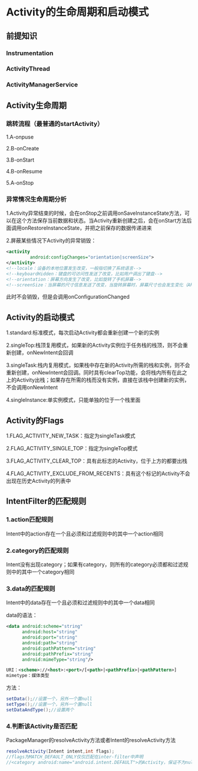 # Activity的生命周期和启动模式

## 前提知识

### Instrumentation

### ActivityThread

### ActivityManagerService

## Activity生命周期

### 跳转流程（最普通的startActivity）

1.A-onpuse   

2.B-onCreate

3.B-onStart

4.B-onResume

5.A-onStop

### 异常情况生命周期分析

1.Activity异常结束的时候，会在onStop之前调用onSaveInstanceState方法，可以在这个方法保存当前数据和状态。当Activity重新创建之后，会在onStart方法后面调用onRestoreInstanceState，并把之前保存的数据传递进来

2.屏蔽某些情况下Activity的异常销毁：

```xml
<activity 
         android:configChanges="orientation|screenSize">
</activity>
<!--locale：设备的本地位置发生改变，一般指切换了系统语言-->
<!--keyboardHidden：键盘的可访问性发送了改变，比如用户调出了键盘-->
<!--orientation：屏幕方向发生了改变，比如旋转了手机屏幕-->
<!--screenSize：当屏幕的尺寸信息发送了改变，当旋转屏幕时，屏幕尺寸也会发生变化（API13及以后）-->
```

此时不会销毁，但是会调用onConfigurationChanged

## Activity的启动模式

1.standard:标准模式，每次启动Activity都会重新创建一个新的实例

2.singleTop:栈顶复用模式，如果新的Activity实例位于任务栈的栈顶，则不会重新创建，onNewIntent会回调

3.singleTask:栈内复用模式，如果栈中存在新的Activity所需的栈和实例，则不会重新创建，onNewIntent会回调。同时具有clearTop功能，会将栈内所有在此之上的Activity出栈；如果存在所需的栈而没有实例，直接在该栈中创建新的实例，不会调用onNewIntent

4.singleInstance:单实例模式，只能单独的位于一个栈里面

## Activity的Flags

1.FLAG_ACTIVITY_NEW_TASK：指定为singleTask模式

2.FLAG_ACTIVITY_SINGLE_TOP：指定为singleTop模式

3.FLAG_ACTIVITY_CLEAR_TOP：具有此标志的Activity，位于上方的都要出栈

4.FLAG_ACTIVITY_EXCLUDE_FROM_RECENTS：具有这个标记的Activity不会出现在历史Activity的列表中

## IntentFilter的匹配规则

### 1.action匹配规则

Intent中的action存在一个且必须和过滤规则中的其中一个action相同

### 2.category的匹配规则

Intent没有出现category；如果有category，则所有的category必须都和过滤规则中的其中一个category相同

### 3.data的匹配规则

Intent中的data存在一个且必须和过滤规则中的其中一个data相同

data的语法：

```xml
<data android:scheme="string"
      android:host="string"
      android:port="string"
      android:path="string"
      android:pathPattern="string"
      android:pathPrefix="string"
      android:mimeType="string"/>

URI：<scheme>://<host>:<port>/[<path>|<pathPrefix>|<pathPattern>]
mimetype：媒体类型
```

方法：

```java
setData();//设置一个，另外一个置null
setType();//设置一个，另外一个置null
setDataAndType();//设置两个
```

### 4.判断该Activity是否匹配

PackageManager的resolveActivity方法或者Intent的resolveActivity方法

```java
resolveActivity(Intent intent,int flags);
//flags为MATCH_DEFAULT_ONLY仅仅匹配在inter-filter中声明
//<category android:name="android.intent.DEFAULT">的Activity，保证不为null的都能正确的startActivity

```




